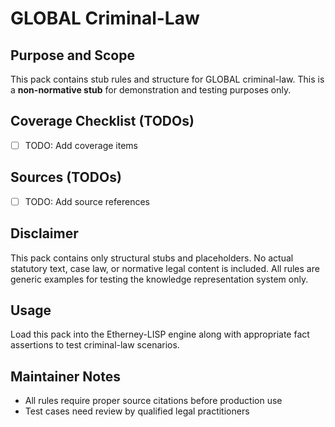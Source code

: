 # GLOBAL Criminal-Law

## Purpose and Scope

This pack contains stub rules and structure for GLOBAL criminal-law. This is a **non-normative stub** for demonstration and testing purposes only.

## Coverage Checklist (TODOs)

- [ ] TODO: Add coverage items

## Sources (TODOs)

- [ ] TODO: Add source references

## Disclaimer

This pack contains only structural stubs and placeholders. No actual statutory text, case law, or normative legal content is included. All rules are generic examples for testing the knowledge representation system only.

## Usage

Load this pack into the Etherney-LISP engine along with appropriate fact assertions to test criminal-law scenarios.

## Maintainer Notes

- All rules require proper source citations before production use
- Test cases need review by qualified legal practitioners
